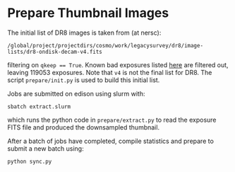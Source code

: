 # Prepare Thumbnail Images

The initial list of DR8 images is taken from (at nersc):
```
/global/project/projectdirs/cosmo/work/legacysurvey/dr8/image-lists/dr8-ondisk-decam-v4.fits
```
filtering on `qkeep == True`.  Known bad exposures listed [here]() are filtered out, leaving 119053 exposures. Note that `v4` is not
the final list for DR8.  The script `prepare/init.py` is used to build this initial list.

Jobs are submitted on edison using slurm with:
```
sbatch extract.slurm
```
which runs the python code in `prepare/extract.py` to read the exposure FITS file and produced the downsampled thumbnail.

After a batch of jobs have completed, compile statistics and prepare to submit a new batch using:
```
python sync.py
```
